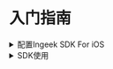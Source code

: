 # 入门指南
<details>
<summary>配置Ingeek SDK For iOS</summary>
  这篇文章介绍如何使用EasyAR package配置EasyAR非Unity的iOS工程。
<pre><code>
System.out.println("Hello to see U!");
</code></pre>
</details>

<details>
<summary>SDK使用</summary>
  <details>
  <summary>初始化</summary>
  <pre><code>
  System.out.println("Hello to see U!");
  </code></pre>
  </details>
<pre><code>
System.out.println("Hello to see U!");
</code></pre>
</details>
